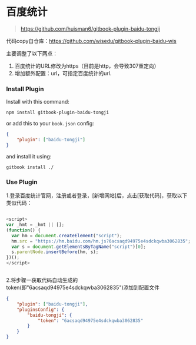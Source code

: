 # 百度统计

> https://github.com/huisman6/gitbook-plugin-baidu-tongji

代码copy自仓库：https://github.com/wisedu/gitbook-plugin-baidu-wis

主要调整了以下两点：

1. 百度统计的URL修改为https（目前是http，会导致307重定向）
2. 增加额外配置：url，可指定百度统计的url.

### Install Plugin

Install with this command:

```shell
npm install gitbook-plugin-baidu-tongji
```

or add this to your `book.json` config:

```json
{
    "plugin": ["baidu-tongji"]
}
```

and install it using:

```shell
gitbook install ./
```

### Use Plugin

1.登录百度统计官网，注册或者登录，[新增网站]后，点击[获取代码]，获取以下类似代码：

``` javascript

<script>
var _hmt = _hmt || [];
(function() {
  var hm = document.createElement("script");
  hm.src = "https://hm.baidu.com/hm.js?6acsaqd94975e4sdckqwba3062835";
  var s = document.getElementsByTagName("script")[0]; 
  s.parentNode.insertBefore(hm, s);
})();
</script>



```


2.将步骤一获取代码自动生成的token(即"6acsaqd94975e4sdckqwba3062835")添加到配置文件


```json
{
    "plugin": ["baidu-tongji"],
    "pluginsConfig": {
        "baidu-tongji": {
            "token": "6acsaqd94975e4sdckqwba3062835"
        }
    }
}
```


